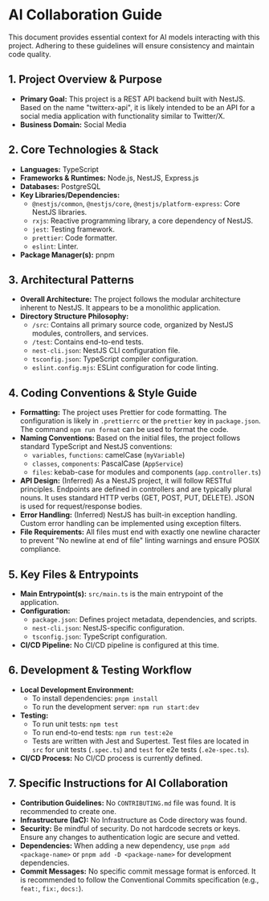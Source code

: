 # AI Collaboration Guide

This document provides essential context for AI models interacting with this project. Adhering to these guidelines will ensure consistency and maintain code quality.

## 1. Project Overview & Purpose

* **Primary Goal:** This project is a REST API backend built with NestJS. Based on the name "twitterx-api", it is likely intended to be an API for a social media application with functionality similar to Twitter/X.
* **Business Domain:** Social Media

## 2. Core Technologies & Stack

* **Languages:** TypeScript
* **Frameworks & Runtimes:** Node.js, NestJS, Express.js
* **Databases:** PostgreSQL
* **Key Libraries/Dependencies:**
    * `@nestjs/common`, `@nestjs/core`, `@nestjs/platform-express`: Core NestJS libraries.
    * `rxjs`: Reactive programming library, a core dependency of NestJS.
    * `jest`: Testing framework.
    * `prettier`: Code formatter.
    * `eslint`: Linter.
* **Package Manager(s):** pnpm

## 3. Architectural Patterns

* **Overall Architecture:** The project follows the modular architecture inherent to NestJS. It appears to be a monolithic application.
* **Directory Structure Philosophy:**
    * `/src`: Contains all primary source code, organized by NestJS modules, controllers, and services.
    * `/test`: Contains end-to-end tests.
    * `nest-cli.json`: NestJS CLI configuration file.
    * `tsconfig.json`: TypeScript compiler configuration.
    * `eslint.config.mjs`: ESLint configuration for code linting.

## 4. Coding Conventions & Style Guide

* **Formatting:** The project uses Prettier for code formatting. The configuration is likely in `.prettierrc` or the `prettier` key in `package.json`. The command `npm run format` can be used to format the code.
* **Naming Conventions:** Based on the initial files, the project follows standard TypeScript and NestJS conventions:
    * `variables`, `functions`: camelCase (`myVariable`)
    * `classes`, `components`: PascalCase (`AppService`)
    * `files`: kebab-case for modules and components (`app.controller.ts`)
* **API Design:** (Inferred) As a NestJS project, it will follow RESTful principles. Endpoints are defined in controllers and are typically plural nouns. It uses standard HTTP verbs (GET, POST, PUT, DELETE). JSON is used for request/response bodies.
* **Error Handling:** (Inferred) NestJS has built-in exception handling. Custom error handling can be implemented using exception filters.
* **File Requirements:** All files must end with exactly one newline character to prevent "No newline at end of file" linting warnings and ensure POSIX compliance.

## 5. Key Files & Entrypoints

* **Main Entrypoint(s):** `src/main.ts` is the main entrypoint of the application.
* **Configuration:**
    * `package.json`: Defines project metadata, dependencies, and scripts.
    * `nest-cli.json`: NestJS-specific configuration.
    * `tsconfig.json`: TypeScript configuration.
* **CI/CD Pipeline:** No CI/CD pipeline is configured at this time.

## 6. Development & Testing Workflow

* **Local Development Environment:**
    * To install dependencies: `pnpm install`
    * To run the development server: `npm run start:dev`
* **Testing:**
    * To run unit tests: `npm test`
    * To run end-to-end tests: `npm run test:e2e`
    * Tests are written with Jest and Supertest. Test files are located in `src` for unit tests (`.spec.ts`) and `test` for e2e tests (`.e2e-spec.ts`).
* **CI/CD Process:** No CI/CD process is currently defined.

## 7. Specific Instructions for AI Collaboration

* **Contribution Guidelines:** No `CONTRIBUTING.md` file was found. It is recommended to create one.
* **Infrastructure (IaC):** No Infrastructure as Code directory was found.
* **Security:** Be mindful of security. Do not hardcode secrets or keys. Ensure any changes to authentication logic are secure and vetted.
* **Dependencies:** When adding a new dependency, use `pnpm add <package-name>` or `pnpm add -D <package-name>` for development dependencies.
* **Commit Messages:** No specific commit message format is enforced. It is recommended to follow the Conventional Commits specification (e.g., `feat:`, `fix:`, `docs:`).
